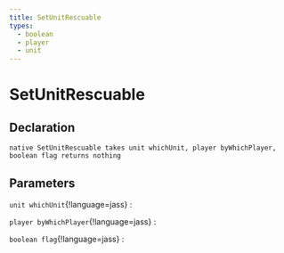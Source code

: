 ```yaml
---
title: SetUnitRescuable
types:
  - boolean
  - player
  - unit
---
```


# SetUnitRescuable

## Declaration

```jass
native SetUnitRescuable takes unit whichUnit, player byWhichPlayer, boolean flag returns nothing
```

## Parameters
`unit whichUnit`{!language=jass}
: 

`player byWhichPlayer`{!language=jass}
: 

`boolean flag`{!language=jass}
: 

